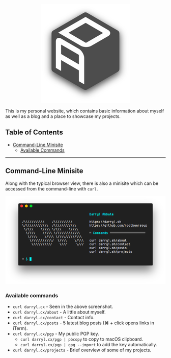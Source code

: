 <p align="center" >
  <img src="logo.png">
</p>

This is my personal website, which contains basic information about myself as well as a blog and a place to showcase my projects. 

## Table of Contents
* [Command-Line Minisite](#command-line-minisite)
  * [Available Commands](#available-commands)

---

## Command-Line Minisite
Along with the typical browser view, there is also a minisite which can be accessed from the command-line with `curl`.

<p align="center" >
  <img src="plaintext.png">
</p>

### Available commands
* `curl darryl.cx` - Seen in the above screenshot.
* `curl darryl.cx/about` - A little about myself.
* `curl darryl.cx/contact` - Contact info.
* `curl darryl.cx/posts` - 5 latest blog posts (⌘ + click opens links in iTerm).
* `curl darryl.cx/pgp` - My public PGP key.
  * `curl darryl.cx/pgp | pbcopy` to copy to macOS clipboard.
  * `curl darryl.cx/pgp | gpg --import` to add the key automatically.
* `curl darryl.cx/projects` - Brief overview of some of my projects.
